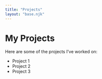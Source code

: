 ```yaml
---
title: "Projects"
layout: "base.njk"
---
```

# My Projects

Here are some of the projects I've worked on:

- Project 1
- Project 2
- Project 3

